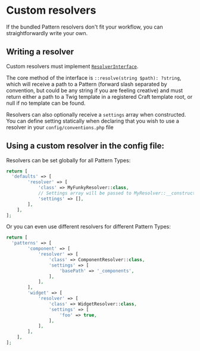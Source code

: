 # Custom resolvers

If the bundled Pattern resolvers don't fit your workflow, you can straightforwardly write your own.

## Writing a resolver

Custom resolvers must implement [`ResolverInterface`](../src/resolvers/ResolverInterface.php).

The core method of the interface is `::resolve(string $path): ?string`, which will receive a path to a Pattern (forward slash separated by convention, but could be any string if you are feeling creative)  and must return either a path to a Twig template in a registered Craft template root, or null if no template can be found. 

Resolvers can also optionally receive a `settings` array when constructed. You can define setting statically when declaring that you wish to use a resolver in your `config/conventions.php` file


## Using a custom resolver in the config file: 

Resolvers can be set globally for all Pattern Types:

```php
return [
  'defaults' => [
        'resolver' => [
            'class' => MyFunkyResolver::class,
            // Settings array will be passed to MyResolver::__construct
            'settings' => [],
        ],
    ],
];
```

Or you can even use different resolvers for different Pattern Types:


```php
return [
  'patterns' => [
        'component' => [
            'resolver' => [
                'class' => ComponentResolver::class,
                'settings' => [
                    'basePath' => '_components',
                ],
            ],
        ],
        'widget' => [
            'resolver' => [
                'class' => WidgetResolver::class,
                'settings' => [
                    'foo' => true,
                ],
            ],
        ],
    ],
];
```
